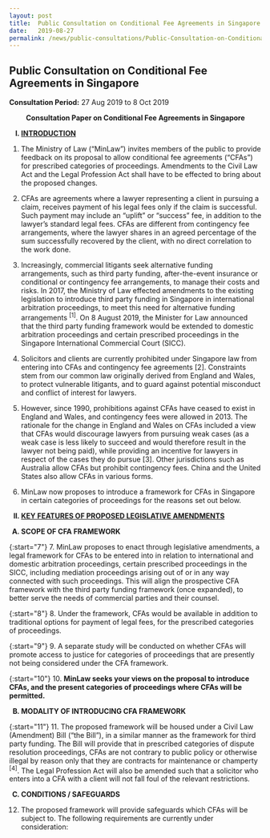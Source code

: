 ```yaml
---
layout: post
title:  Public Consultation on Conditional Fee Agreements in Singapore
date:   2019-08-27
permalink: /news/public-consultations/Public-Consultation-on-Conditional-Fee-Agreements-in-Singapore
---
```


Public Consultation on Conditional Fee Agreements in Singapore
---

**Consultation Period:**
27 Aug 2019 to 8 Oct 2019


<p style="text-align: center; font-weight:bold;">Consultation Paper on Conditional Fee Agreements in Singapore</p>


<ol style="list-style-type: upper-roman; font-weight:bold">
<li><u>INTRODUCTION</u></li>
</ol>


1. The Ministry of Law (“MinLaw”) invites members of the public to provide feedback on its proposal to allow conditional fee agreements (“CFAs”) for prescribed categories of proceedings. Amendments to the Civil Law Act and the Legal Profession Act shall have to be effected to bring about the proposed changes.

 

2. CFAs are agreements where a lawyer representing a client in pursuing a claim, receives payment of his legal fees only if the claim is successful. Such payment may include an “uplift” or “success” fee, in addition to the lawyer’s standard legal fees. CFAs are different from contingency fee arrangements, where the lawyer shares in an agreed percentage of the sum successfully recovered by the client, with no direct correlation to the work done.

 

3. Increasingly, commercial litigants seek alternative funding arrangements, such as third party funding, after-the-event insurance or conditional or contingency fee arrangements, to manage their costs and risks. In 2017, the Ministry of Law effected amendments to the existing legislation to introduce third party funding in Singapore in international arbitration proceedings, to meet this need for alternative funding arrangements <sup>[1]</sup>. On 8 August 2019, the Minister for Law announced that the third party funding framework would be extended to domestic arbitration proceedings and certain prescribed proceedings in the Singapore International Commercial Court (SICC).

 

4. Solicitors and clients are currently prohibited under Singapore law from entering into  CFAs and contingency fee agreements [2]. Constraints stem from our common law originally derived from England and Wales, to protect vulnerable litigants, and to guard against potential misconduct and conflict of interest for lawyers.

 

5. However, since 1990, prohibitions against CFAs have ceased to exist in England and Wales, and contingency fees were allowed in 2013. The rationale for the change in England and Wales on CFAs included a view that CFAs would discourage lawyers from pursuing weak cases (as a weak case is less likely to succeed and would therefore result in the lawyer not being paid), while providing an incentive for lawyers in respect of the cases they do pursue [3]. Other jurisdictions such as Australia allow CFAs but prohibit contingency fees. China and the United States also allow CFAs in various forms.

 

6. MinLaw now proposes to introduce a framework for CFAs in Singapore in certain categories of proceedings for the reasons set out below.


<ol start="2" style="list-style-type: upper-roman; font-weight:bold;">
<li><u>KEY FEATURES OF PROPOSED LEGISLATIVE AMENDMENTS</u></li>
</ol>

<ol style="list-style-type: upper-alpha; font-weight:bold;">
<li>   SCOPE OF CFA FRAMEWORK</li>
</ol>

{:start="7"}
7. MinLaw proposes to enact through legislative amendments, a legal framework for CFAs to be entered into in relation to international and domestic arbitration proceedings, certain prescribed proceedings in the SICC, including mediation proceedings arising out of or in any way connected with such proceedings. This will align the prospective CFA framework with the third party funding framework (once expanded), to better serve the needs of commercial parties and their counsel.

 
{:start="8"}
8. Under the framework, CFAs would be available in addition to traditional options for payment of legal fees, for the prescribed categories of proceedings.

 
{:start="9"}
9. A separate study will be conducted on whether CFAs will promote access to justice for categories of proceedings that are presently not being considered under the CFA framework.

{:start="10"}
10. **MinLaw seeks your views on the proposal to introduce CFAs, and the present categories of proceedings where CFAs will be permitted.**


<ol start="2" style="list-style-type: upper-alpha; font-weight:bold;">
<li> MODALITY OF INTRODUCING CFA FRAMEWORK</li>
</ol>


{:start="11"}
11. The proposed framework will be housed under a Civil Law (Amendment) Bill (“the Bill”), in a similar manner as the framework for third party funding.  The Bill will provide that in prescribed categories of dispute resolution proceedings, CFAs are not contrary to public policy or otherwise illegal by reason only that they are contracts for maintenance or champerty <sup>[4]</sup>. The Legal Profession Act will also be amended such that a solicitor who enters into a CFA with a client will not fall foul of the relevant restrictions.


<ol start="3" style="list-style-type: upper-alpha; font-weight:bold;">
<li>CONDITIONS / SAFEGUARDS</li>
</ol>

<ol start="12">
<li> The proposed framework will provide safeguards which CFAs will be subject to. The following requirements are currently under consideration:</li>
</ol>
